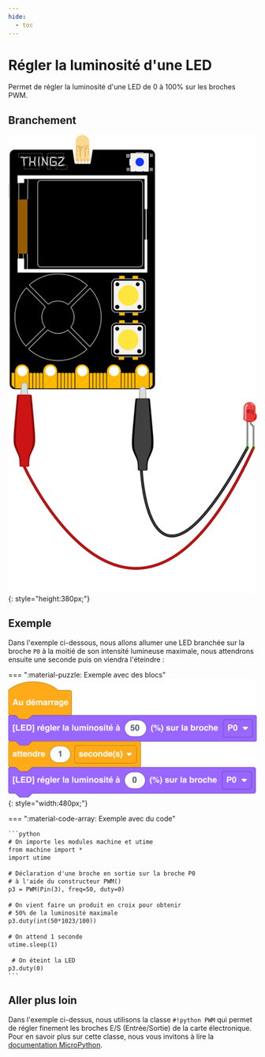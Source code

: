 ```yaml
---
hide:
  - toc
---
```


# Régler la luminosité d'une LED
Permet de régler la luminosité d'une LED de 0 à 100% sur les broches PWM.

## Branchement
![Carte Galaxia avec LED branchée sur la broche P0](galaxia_board_led.svg){: style="height:380px;"}

## Exemple

Dans l'exemple ci-dessous, nous allons allumer une LED branchée sur la broche `P0` à la moitié de son intensité lumineuse maximale, nous attendrons ensuite une seconde puis on viendra l'éteindre :

=== ":material-puzzle: Exemple avec des blocs"
    ![Blocs allumage d'une LED PWM](led_pwm.png){: style="width:480px;"}

=== ":material-code-array: Exemple avec du code"

    ```python
    # On importe les modules machine et utime
    from machine import *
    import utime

    # Déclaration d'une broche en sortie sur la broche P0
    # à l'aide du constructeur PWM()
    p3 = PWM(Pin(3), freq=50, duty=0)

    # On vient faire un produit en croix pour obtenir
    # 50% de la luminosité maximale
    p3.duty(int(50*1023/100))

    # On attend 1 seconde
    utime.sleep(1)

     # On éteint la LED
    p3.duty(0)
    ```

## Aller plus loin
Dans l'exemple ci-dessus, nous utilisons la classe `#!python PWM` qui permet de régler finement les broches E/S (Entrée/Sortie) de la carte électronique. Pour en savoir plus sur cette classe, nous vous invitons à lire la [documentation MicroPython](https://www.micropython.fr/reference/05.micropython/machine/classe_PWM/).